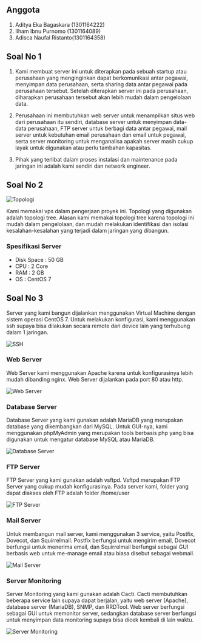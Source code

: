 ## Anggota
1. Aditya Eka Bagaskara (1301164222)
2. Ilham Ibnu Purnomo (1301164089)
3. Adisca Naufal Ristanto(1301164358)

## Soal No 1

1. Kami membuat server ini untuk diterapkan pada sebuah startup atau perusahaan yang menginginkan dapat berkomunikasi antar pegawai, menyimpan data perusahaan, serta sharing data antar pegawai pada perusahaan tersebut. Setelah diterapkan server ini pada perusahaan, diharapkan perusahaan tersebut akan lebih mudah dalam pengelolaan data.

2. Perusahaan ini membutuhkan web server untuk menampilkan situs web dari perusahaan itu sendiri, database server untuk menyimpan data-data perusahaan, FTP server untuk berbagi data antar pegawai, mail server untuk kebutuhan email perusahaan dan email untuk pegawai, serta server monitoring untuk menganalisa apakah server masih cukup layak untuk digunakan atau perlu tambahan kapasitas.

3. Pihak yang terlibat dalam proses instalasi dan maintenance pada jaringan ini adalah kami sendiri dan network engineer.

## Soal No 2

![Topologi](https://raw.githubusercontent.com/adityaeka26/network-programming-2/master/images/topologi.png)

Kami memakai vps dalam pengerjaan proyek ini. Topologi yang digunakan adalah topologi tree. Alasan kami memakai topologi tree karena topologi ini mudah dalam pengelolaan, dan mudah melakukan identifikasi dan isolasi kesalahan-kesalahan yang terjadi dalam jaringan yang dibangun.

### Spesifikasi Server
- Disk Space : 50 GB
- CPU : 2 Core
- RAM : 2 GB
- OS : CentOS 7

## Soal No 3

Server yang kami bangun dijalankan menggunakan Virtual Machine dengan sistem operasi CentOS 7. Untuk melakukan konfigurasi, kami menggunakan ssh supaya bisa dilakukan secara remote dari device lain yang terhubung dalam 1 jaringan.

![SSH](https://raw.githubusercontent.com/adityaeka26/network-programming-2/master/images/ssh.png)

### Web Server
Web Server kami menggunakan Apache karena untuk konfigurasinya lebih mudah dibanding nginx. Web Server dijalankan pada port 80 atau http.

![Web Server](https://raw.githubusercontent.com/adityaeka26/network-programming-2/master/images/web-server.png)

### Database Server
Database Server yang kami gunakan adalah MariaDB yang merupakan database yang dikembangkan dari MySQL. Untuk GUI-nya, kami menggunakan phpMyAdmin yang merupakan tools berbasis php yang bisa digunakan untuk mengatur database MySQL atau MariaDB.

![Database Server](https://raw.githubusercontent.com/adityaeka26/network-programming-2/master/images/database-server.png)

### FTP Server
FTP Server yang kami gunakan adalah vsftpd. Vsftpd merupakan FTP Server yang cukup mudah konfigurasinya. Pada server kami, folder yang dapat diakses oleh FTP adalah folder /home/user

![FTP Server](https://raw.githubusercontent.com/adityaeka26/network-programming-2/master/images/ftp-server.png)

### Mail Server
Untuk membangun mail server, kami menggunakan 3 service, yaitu Postfix, Dovecot, dan Squirrelmail. Postfix berfungsi untuk mengirim email, Dovecot berfungsi untuk menerima email, dan Squirrelmail berfungsi sebagai GUI berbasis web untuk me-manage email atau biasa disebut sebagai webmail.

![Mail Server](https://raw.githubusercontent.com/adityaeka26/network-programming-2/master/images/mail-server.png)

### Server Monitoring
Server Monitoring yang kami gunakan adalah Cacti. Cacti membutuhkan beberapa service lain supaya dapat berjalan, yaitu web server (Apache), database server (MariaDB), SNMP, dan RRDTool. Web server berfungsi sebagai GUI untuk memonitor server, sedangkan database server berfungsi untuk menyimpan data monitoring supaya bisa dicek kembali di lain waktu.

![Server Monitoring](https://raw.githubusercontent.com/adityaeka26/network-programming-2/master/images/server-monitor-cacti.png)